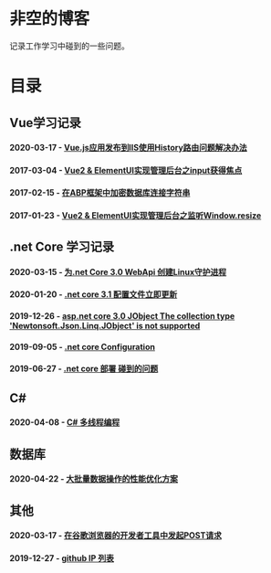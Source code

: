 # 非空的博客
记录工作学习中碰到的一些问题。

# 目录
## Vue学习记录

#### 2020-03-17 - [Vue.js应用发布到IIS使用History路由问题解决办法](https://github.com/ren8179/blog/issues/11)
#### 2017-03-04 - [Vue2 & ElementUI实现管理后台之input获得焦点](https://github.com/ren8179/blog/issues/3)
#### 2017-02-15 - [在ABP框架中加密数据库连接字符串](https://github.com/ren8179/blog/issues/2)
#### 2017-01-23 - [Vue2 & ElementUI实现管理后台之监听Window.resize](https://github.com/ren8179/blog/issues/1)

## .net Core 学习记录

#### 2020-03-15 - [为.net Core 3.0 WebApi 创建Linux守护进程](https://github.com/ren8179/blog/issues/10)
#### 2020-01-20 - [.net core 3.1 配置文件立即更新](https://github.com/ren8179/blog/issues/9)
#### 2019-12-26 - [asp.net core 3.0 JObject The collection type 'Newtonsoft.Json.Linq.JObject' is not supported](https://github.com/ren8179/blog/issues/8)
#### 2019-09-05 - [.net core Configuration](https://github.com/ren8179/blog/issues/6)
#### 2019-06-27 - [.net core 部署 碰到的问题](https://github.com/ren8179/blog/issues/5)

## C#

#### 2020-04-08 - [C# 多线程编程](https://github.com/ren8179/blog/issues/13)

## 数据库

#### 2020-04-22 - [大批量数据操作的性能优化方案](https://github.com/ren8179/blog/issues/14)

## 其他

#### 2020-03-17 - [在谷歌浏览器的开发者工具中发起POST请求](https://github.com/ren8179/blog/issues/12)
#### 2019-12-27 - [github IP 列表](https://github.com/ren8179/blog/issues/7)
